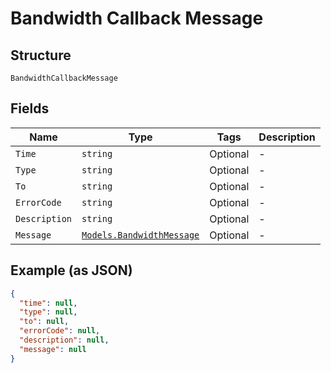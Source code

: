
# Bandwidth Callback Message

## Structure

`BandwidthCallbackMessage`

## Fields

| Name | Type | Tags | Description |
|  --- | --- | --- | --- |
| `Time` | `string` | Optional | - |
| `Type` | `string` | Optional | - |
| `To` | `string` | Optional | - |
| `ErrorCode` | `string` | Optional | - |
| `Description` | `string` | Optional | - |
| `Message` | [`Models.BandwidthMessage`](/doc/Messaging/models/bandwidth-message.md) | Optional | - |

## Example (as JSON)

```json
{
  "time": null,
  "type": null,
  "to": null,
  "errorCode": null,
  "description": null,
  "message": null
}
```

